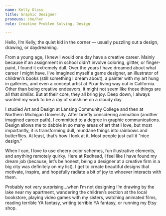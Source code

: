 ```yaml
---
name: Kelly Glass
title: Graphic Designer
pronouns: she/her
role: Creative Problem Solving, Design

---
```


Hello, I’m Kelly, the quiet kid in the corner — usually puzzling out a design,
drawing, or daydreaming.

From a young age, I knew I would one day have a creative career. Mainly
because if an assignment in school didn’t involve coloring, glitter, or
finger-paint, I found it extremely dull. Over the years I have dreamed about
what career I might have. I’ve imagined myself a game designer, an illustrator
of children’s books (still something I dream about), a painter with my art hung
in galleries, and even a concept artist at Pixar living way out in California.
Other than being creative endeavors, it might not seem like those things are
all that similar. But at their core, they all bring joy. Deep down, I always
wanted my work to be a ray of sunshine on a cloudy day.

I studied Art and Design at Lansing Community College and then at Northern
Michigan University. After briefly considering animation (another imagined
career path), I committed to a degree in graphic communications. Design
allows me to dabble in so many areas of art that I love, but most
importantly, it is transforming dull, mundane things into rainbows and
butterflies. At least, that’s how I look at it. Most people just call it
“nice design.”

When I can, I love to use cheery color schemes, fun illustrative elements,
and anything remotely quirky. Here at Redhead, I feel like I have found my
dream job (because, let’s be honest, being a designer at a creative firm in a
big city was definitely on my list). I get to create beautiful designs that
motivate, inspire, and hopefully radiate a bit of joy to whoever interacts
with them.

Probably not very surprising...when I’m not designing I’m drawing by the lake
near my apartment, wandering the children’s section at the local bookstore,
playing video games with my sisters, watching animated films, reading terrible
YA fantasy, writing terrible YA fantasy, or running my Etsy shop.
